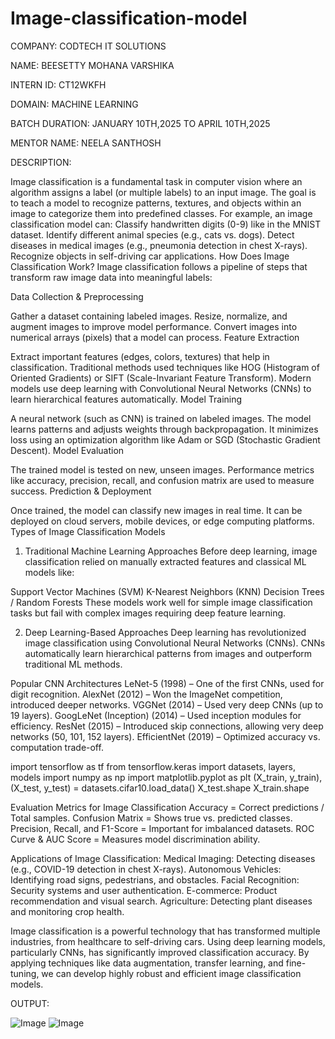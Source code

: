 # Image-classification-model

COMPANY: CODTECH IT SOLUTIONS

NAME: BEESETTY MOHANA VARSHIKA

INTERN ID: CT12WKFH

DOMAIN: MACHINE LEARNING

BATCH DURATION: JANUARY 10TH,2025 TO APRIL 10TH,2025

MENTOR NAME: NEELA SANTHOSH

DESCRIPTION:

Image classification is a fundamental task in computer vision where an algorithm assigns a label (or multiple labels) to an input image. The goal is to teach a model to recognize patterns, textures, and objects within an image to categorize them into predefined classes.
For example, an image classification model can:
Classify handwritten digits (0-9) like in the MNIST dataset.
Identify different animal species (e.g., cats vs. dogs).
Detect diseases in medical images (e.g., pneumonia detection in chest X-rays).
Recognize objects in self-driving car applications.
How Does Image Classification Work?
Image classification follows a pipeline of steps that transform raw image data into meaningful labels:

Data Collection & Preprocessing

Gather a dataset containing labeled images.
Resize, normalize, and augment images to improve model performance.
Convert images into numerical arrays (pixels) that a model can process.
Feature Extraction

Extract important features (edges, colors, textures) that help in classification.
Traditional methods used techniques like HOG (Histogram of Oriented Gradients) or SIFT (Scale-Invariant Feature Transform).
Modern models use deep learning with Convolutional Neural Networks (CNNs) to learn hierarchical features automatically.
Model Training

A neural network (such as CNN) is trained on labeled images.
The model learns patterns and adjusts weights through backpropagation.
It minimizes loss using an optimization algorithm like Adam or SGD (Stochastic Gradient Descent).
Model Evaluation

The trained model is tested on new, unseen images.
Performance metrics like accuracy, precision, recall, and confusion matrix are used to measure success.
Prediction & Deployment

Once trained, the model can classify new images in real time.
It can be deployed on cloud servers, mobile devices, or edge computing platforms.
Types of Image Classification Models
1. Traditional Machine Learning Approaches
Before deep learning, image classification relied on manually extracted features and classical ML models like:

Support Vector Machines (SVM)
K-Nearest Neighbors (KNN)
Decision Trees / Random Forests
These models work well for simple image classification tasks but fail with complex images requiring deep feature learning.

2. Deep Learning-Based Approaches
Deep learning has revolutionized image classification using Convolutional Neural Networks (CNNs). CNNs automatically learn hierarchical patterns from images and outperform traditional ML methods.

Popular CNN Architectures
LeNet-5 (1998) – One of the first CNNs, used for digit recognition.
AlexNet (2012) – Won the ImageNet competition, introduced deeper networks.
VGGNet (2014) – Used very deep CNNs (up to 19 layers).
GoogLeNet (Inception) (2014) – Used inception modules for efficiency.
ResNet (2015) – Introduced skip connections, allowing very deep networks (50, 101, 152 layers).
EfficientNet (2019) – Optimized accuracy vs. computation trade-off.

import tensorflow  as tf
from tensorflow.keras import datasets, layers, models
import numpy as np
import matplotlib.pyplot as plt 
(X_train, y_train), (X_test, y_test) = datasets.cifar10.load_data()
X_test.shape
X_train.shape

Evaluation Metrics for Image Classification
Accuracy = Correct predictions / Total samples.
Confusion Matrix = Shows true vs. predicted classes.
Precision, Recall, and F1-Score = Important for imbalanced datasets.
ROC Curve & AUC Score = Measures model discrimination ability.

Applications of Image Classification:
Medical Imaging: Detecting diseases (e.g., COVID-19 detection in chest X-rays).
Autonomous Vehicles: Identifying road signs, pedestrians, and obstacles.
Facial Recognition: Security systems and user authentication.
E-commerce: Product recommendation and visual search.
Agriculture: Detecting plant diseases and monitoring crop health.

Image classification is a powerful technology that has transformed multiple industries, from healthcare to self-driving cars. Using deep learning models, particularly CNNs, has significantly improved classification accuracy. By applying techniques like data augmentation, transfer learning, and fine-tuning, we can develop highly robust and efficient image classification models.

OUTPUT:

![Image](https://github.com/user-attachments/assets/bf0204cd-a701-4210-9cb3-ad8c6947dd1d)
![Image](https://github.com/user-attachments/assets/aaf21c2b-09bd-4201-a184-a9f38b15ebb0)
